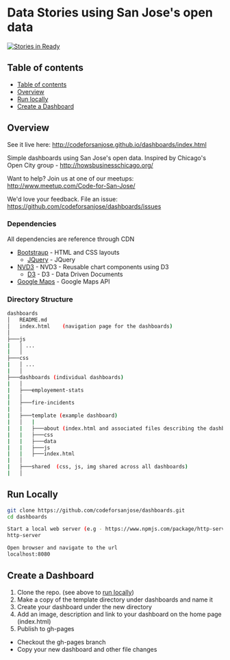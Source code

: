 # Data Stories using San Jose's open data

[![Stories in Ready](https://badge.waffle.io/codeforsanjose/dashboards.svg?label=ready&title=Ready)](http://waffle.io/codeforsanjose/dashboards)

## Table of contents

  * [Table of contents](#table-of-contents)
  * [Overview](#overview)
  * [Run locally](#run-locally)
  * [Create a Dashboard](#create-a-dashboard)
  
## Overview
See it live here: http://codeforsanjose.github.io/dashboards/index.html

Simple dashboards using San Jose's open data.   Inspired by Chicago's Open City group - http://howsbusinesschicago.org/

Want to help?  Join us at one of our meetups: http://www.meetup.com/Code-for-San-Jose/

We'd love your feedback.  File an issue: https://github.com/codeforsanjose/dashboards/issues

### Dependencies
All dependencies are reference through CDN
* [Bootstraup](http://getbootstrap.com) - HTML and CSS layouts
  * [JQuery](https://jquery.com/) - JQuery
* [NVD3](http://nvd3.org/index.html) - NVD3 - Reusable chart components using D3
  * [D3](https://d3js.org/) - D3 - Data Driven Documents
* [Google Maps](https://developers.google.com/maps/) - Google Maps API

### Directory Structure
```bash
dashboards
│   README.md
│   index.html    (navigation page for the dashboards)
│
├───js
|   │ ...
|   │
├───css
|   │ ...
|   │
├───dashboards (individual dashboards)
|   │
|   ├───employement-stats
|   │
|   ├───fire-incidents
|   │
|   ├───template (example dashboard)
|   │   |
|   |   ├───about (index.html and associated files describing the dashboard)
|   |   ├───css 
|   |   ├───data
|   |   ├───js
|   |   ├───index.html
|   │
|   ├───shared  (css, js, img shared across all dashboards)
|   │
```

## Run Locally

```bash
git clone https://github.com/codeforsanjose/dashboards.git
cd dashboards

Start a local web server (e.g - https://www.npmjs.com/package/http-server
http-server

Open browser and navigate to the url
localhost:8080
```
## Create a Dashboard

1. Clone the repo.  (see above to [run locally](#run-locally))
2. Make a copy of the template directory under dashboards and name it
3. Create your dashboard under the new directory
4. Add an image, description and link to your dashboard on the home page (index.html)
5. Publish to gh-pages 
 * Checkout the gh-pages branch
 * Copy your new dashboard and other file changes


